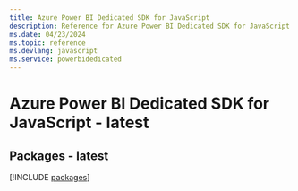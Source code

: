 ```yaml
---
title: Azure Power BI Dedicated SDK for JavaScript
description: Reference for Azure Power BI Dedicated SDK for JavaScript
ms.date: 04/23/2024
ms.topic: reference
ms.devlang: javascript
ms.service: powerbidedicated
---
```

# Azure Power BI Dedicated SDK for JavaScript - latest
## Packages - latest
[!INCLUDE [packages](power-bi-dedicated-index.md)]